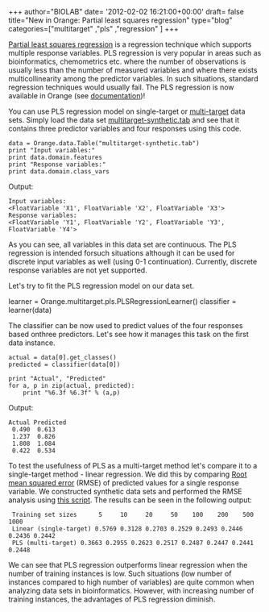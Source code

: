 +++
author="BIOLAB"
date= '2012-02-02 16:21:00+00:00'
draft= false
title="New in Orange: Partial least squares regression"
type="blog"
categories=["multitarget" ,"pls" ,"regression" ]
+++

[Partial least squares regression](http://en.wikipedia.org/wiki/Partial_least_squares_regression) is a regression technique which supports multiple response variables. PLS regression is very popular in areas such as bioinformatics, chemometrics etc. where the number of observations is usually less than the number of measured variables and where there exists multicollinearity among the predictor variables. In such situations, standard regression techniques would usually fail. The PLS regression is now available in Orange (see [documentation](/doc/reference/Orange.regression.pls))!

You can use PLS regression model on single-target or [multi-target](/blog/2012/01/09/multi-label-classification-and-multi-target-prediction-in-orange/) data sets. Simply load the data set [multitarget-synthetic.tab](/doc/reference/_downloads/multitarget-synthetic.tab) and see that it contains three predictor variables and four responses using this code.


    data = Orange.data.Table("multitarget-synthetic.tab")
    print "Input variables:"
    print data.domain.features
    print "Response variables:"
    print data.domain.class_vars


Output:
    
    Input variables:
    <FloatVariable 'X1', FloatVariable 'X2', FloatVariable 'X3'>
    Response variables:
    <FloatVariable 'Y1', FloatVariable 'Y2', FloatVariable 'Y3', FloatVariable 'Y4'>


As you can see, all variables in this data set are continuous. The PLS regression is intended forsuch situations although it can be used for discrete input variables as well (using 0-1 continuation). Currently, discrete response variables are not yet supported.

Let's try to fit the PLS regression model on our data set.


   learner = Orange.multitarget.pls.PLSRegressionLearner()
   classifier = learner(data)


The classifier can be now used to predict values of the four responses based onthree predictors. Let's see how it manages this task on the first data instance.

    
    actual = data[0].get_classes()
    predicted = classifier(data[0]) 

    print "Actual", "Predicted"
    for a, p in zip(actual, predicted):
        print "%6.3f %6.3f" % (a,p)


Output:
    
    Actual Predicted
     0.490  0.613
     1.237  0.826
     1.808  1.084
     0.422  0.534


To test the usefulness of PLS as a multi-target method let's compare it to a single-target method - linear regression. We did this by comparing [Root mean squared error](http://en.wikipedia.org/wiki/Mean_squared_error) (RMSE) of predicted values for a single response variable. We constructed synthetic data sets and performed the RMSE analysis using [this script](/images/2012/02/02/pls_vs_linear.py). The results can be seen in the following output:

    
     Training set sizes      5     10     20     50    100    200    500   1000
     Linear (single-target) 0.5769 0.3128 0.2703 0.2529 0.2493 0.2446 0.2436 0.2442
     PLS (multi-target) 0.3663 0.2955 0.2623 0.2517 0.2487 0.2447 0.2441 0.2448


We can see that PLS regression outperforms linear regression when the number of training instances is low. Such situations (low number of instances compared to high number of variables) are quite common when analyzing data sets in bioinformatics. However, with increasing number of training instances, the advantages of PLS regression diminish.
